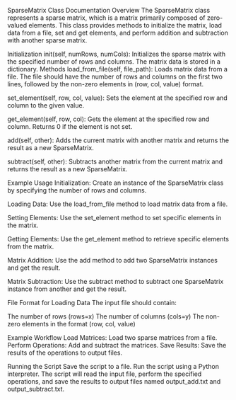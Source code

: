 SparseMatrix Class Documentation Overview The SparseMatrix class represents a sparse matrix, which is a matrix primarily composed of zero-valued elements. This class provides methods to initialize the matrix, load data from a file, set and get elements, and perform addition and subtraction with another sparse matrix.

Initialization init(self, numRows, numCols): Initializes the sparse matrix with the specified number of rows and columns. The matrix data is stored in a dictionary. Methods load_from_file(self, file_path): Loads matrix data from a file. The file should have the number of rows and columns on the first two lines, followed by the non-zero elements in (row, col, value) format.

set_element(self, row, col, value): Sets the element at the specified row and column to the given value.

get_element(self, row, col): Gets the element at the specified row and column. Returns 0 if the element is not set.

add(self, other): Adds the current matrix with another matrix and returns the result as a new SparseMatrix.

subtract(self, other): Subtracts another matrix from the current matrix and returns the result as a new SparseMatrix.

Example Usage Initialization: Create an instance of the SparseMatrix class by specifying the number of rows and columns.

Loading Data: Use the load_from_file method to load matrix data from a file.

Setting Elements: Use the set_element method to set specific elements in the matrix.

Getting Elements: Use the get_element method to retrieve specific elements from the matrix.

Matrix Addition: Use the add method to add two SparseMatrix instances and get the result.

Matrix Subtraction: Use the subtract method to subtract one SparseMatrix instance from another and get the result.

File Format for Loading Data The input file should contain:

The number of rows (rows=x) The number of columns (cols=y) The non-zero elements in the format (row, col, value)

Example Workflow Load Matrices: Load two sparse matrices from a file. Perform Operations: Add and subtract the matrices. Save Results: Save the results of the operations to output files.

Running the Script Save the script to a file. Run the script using a Python interpreter. The script will read the input file, perform the specified operations, and save the results to output files named output_add.txt and output_subtract.txt.
